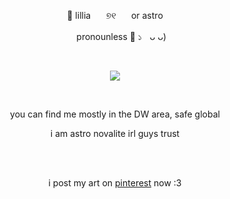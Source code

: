 <p align="center">
🌱​​ lillia ⠀⠀୭୧ ⠀⠀or astro 
</p>

<p align="center">
    ⠀⠀pronounless 🪽​ ১ㅤᴗ ᴗ)
   </p>
   
  ⠀⠀⠀ ⠀⠀ ⠀  ⠀⠀⠀ ⠀⠀ ⠀ ⠀⠀⠀      <p align="center">
  ![](https://komarev.com/ghpvc/?username=cupidtear&color=d13d73&style=flat&label=fossils)
</p>  ⠀

<p align="center">
you can find me mostly in the DW area, safe global
</p>

<p align="center">
   i am astro novalite irl guys trust
</p>

 ⠀⠀⠀<p align="center">  
i post my art on [pinterest](https://pin.it/55tpWfwrB) now :3
 </p>                                        ⠀⠀ ⠀⠀ ⠀  ⠀⠀⠀ ⠀⠀ ⠀ ⠀⠀⠀      

